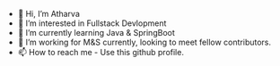 - 👋 Hi, I’m Atharva
- 👀 I’m interested in Fullstack Devlopment
- 🌱 I’m currently learning Java & SpringBoot
- 💞️ I’m working for M&S currently, looking to meet fellow contributors.
- 📫 How to reach me - Use this github profile.

<!---
AtharvaM26/AtharvaM26 is a ✨ special ✨ repository because its `README.md` (this file) appears on your GitHub profile.
You can click the Preview link to take a look at your changes.
--->
